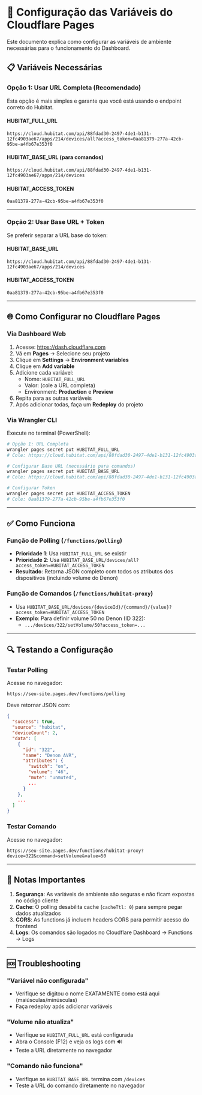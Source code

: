 # 🔧 Configuração das Variáveis do Cloudflare Pages

Este documento explica como configurar as variáveis de ambiente necessárias para o funcionamento do Dashboard.

## 📋 Variáveis Necessárias

### Opção 1: Usar URL Completa (Recomendado)

Esta opção é mais simples e garante que você está usando o endpoint correto do Hubitat.

#### **HUBITAT_FULL_URL**

```
https://cloud.hubitat.com/api/88fdad30-2497-4de1-b131-12fc4903ae67/apps/214/devices/all?access_token=0aa81379-277a-42cb-95be-a4fb67e353f0
```

#### **HUBITAT_BASE_URL** (para comandos)

```
https://cloud.hubitat.com/api/88fdad30-2497-4de1-b131-12fc4903ae67/apps/214/devices
```

#### **HUBITAT_ACCESS_TOKEN**

```
0aa81379-277a-42cb-95be-a4fb67e353f0
```

---

### Opção 2: Usar Base URL + Token

Se preferir separar a URL base do token:

#### **HUBITAT_BASE_URL**

```
https://cloud.hubitat.com/api/88fdad30-2497-4de1-b131-12fc4903ae67/apps/214/devices
```

#### **HUBITAT_ACCESS_TOKEN**

```
0aa81379-277a-42cb-95be-a4fb67e353f0
```

---

## 🌐 Como Configurar no Cloudflare Pages

### Via Dashboard Web

1. Acesse: https://dash.cloudflare.com
2. Vá em **Pages** → Selecione seu projeto
3. Clique em **Settings** → **Environment variables**
4. Clique em **Add variable**
5. Adicione cada variável:
   - Nome: `HUBITAT_FULL_URL`
   - Valor: (cole a URL completa)
   - Environment: **Production** e **Preview**
6. Repita para as outras variáveis
7. Após adicionar todas, faça um **Redeploy** do projeto

### Via Wrangler CLI

Execute no terminal (PowerShell):

```powershell
# Opção 1: URL Completa
wrangler pages secret put HUBITAT_FULL_URL
# Cole: https://cloud.hubitat.com/api/88fdad30-2497-4de1-b131-12fc4903ae67/apps/214/devices/all?access_token=0aa81379-277a-42cb-95be-a4fb67e353f0

# Configurar Base URL (necessário para comandos)
wrangler pages secret put HUBITAT_BASE_URL
# Cole: https://cloud.hubitat.com/api/88fdad30-2497-4de1-b131-12fc4903ae67/apps/214/devices

# Configurar Token
wrangler pages secret put HUBITAT_ACCESS_TOKEN
# Cole: 0aa81379-277a-42cb-95be-a4fb67e353f0
```

---

## ✅ Como Funciona

### Função de Polling (`/functions/polling`)

- **Prioridade 1**: Usa `HUBITAT_FULL_URL` se existir
- **Prioridade 2**: Usa `HUBITAT_BASE_URL/devices/all?access_token=HUBITAT_ACCESS_TOKEN`
- **Resultado**: Retorna JSON completo com todos os atributos dos dispositivos (incluindo volume do Denon)

### Função de Comandos (`/functions/hubitat-proxy`)

- Usa `HUBITAT_BASE_URL/devices/{deviceId}/{command}/{value}?access_token=HUBITAT_ACCESS_TOKEN`
- **Exemplo**: Para definir volume 50 no Denon (ID 322):
  - `.../devices/322/setVolume/50?access_token=...`

---

## 🔍 Testando a Configuração

### Testar Polling

Acesse no navegador:

```
https://seu-site.pages.dev/functions/polling
```

Deve retornar JSON com:

```json
{
  "success": true,
  "source": "hubitat",
  "deviceCount": 2,
  "data": [
    {
      "id": "322",
      "name": "Denon AVR",
      "attributes": {
        "switch": "on",
        "volume": "46",
        "mute": "unmuted",
        ...
      }
    },
    ...
  ]
}
```

### Testar Comando

Acesse no navegador:

```
https://seu-site.pages.dev/functions/hubitat-proxy?device=322&command=setVolume&value=50
```

---

## 📝 Notas Importantes

1. **Segurança**: As variáveis de ambiente são seguras e não ficam expostas no código cliente
2. **Cache**: O polling desabilita cache (`cacheTtl: 0`) para sempre pegar dados atualizados
3. **CORS**: As functions já incluem headers CORS para permitir acesso do frontend
4. **Logs**: Os comandos são logados no Cloudflare Dashboard → Functions → Logs

---

## 🆘 Troubleshooting

### "Variável não configurada"

- Verifique se digitou o nome EXATAMENTE como está aqui (maiúsculas/minúsculas)
- Faça redeploy após adicionar variáveis

### "Volume não atualiza"

- Verifique se `HUBITAT_FULL_URL` está configurada
- Abra o Console (F12) e veja os logs com 🔊
- Teste a URL diretamente no navegador

### "Comando não funciona"

- Verifique se `HUBITAT_BASE_URL` termina com `/devices`
- Teste a URL do comando diretamente no navegador
